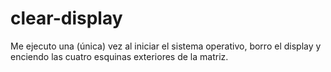 # clear-display

Me ejecuto una (única) vez al iniciar el sistema operativo, borro el display y enciendo las cuatro esquinas exteriores de la matriz.
